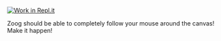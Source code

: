 [![Work in Repl.it](https://classroom.github.com/assets/work-in-replit-14baed9a392b3a25080506f3b7b6d57f295ec2978f6f33ec97e36a161684cbe9.svg)](https://classroom.github.com/online_ide?assignment_repo_id=3229106&assignment_repo_type=AssignmentRepo)
<p>Zoog should be able to completely follow your mouse around the canvas! Make it happen!</p>